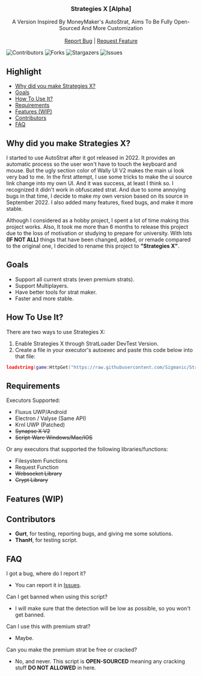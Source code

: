<br/>
<p align="center">
  <h3 align="center">Strategies X [Alpha]</h3>

  <p align="center">
    A Version Inspired By MoneyMaker's AutoStrat, Aims To Be Fully Open-Sourced And More Customization
    <br/>
    <br/>
    <a href="https://github.com/Sigmanic/Strategies-X/issues">Report Bug</a>
    |
    <a href="https://github.com/Sigmanic/Strategies-X/issues">Request Feature</a>
  </p>
</p>

![Contributors](https://img.shields.io/github/contributors/Sigmanic/Strategies-X?color=dark-green) ![Forks](https://img.shields.io/github/forks/Sigmanic/Strategies-X?style=social) ![Stargazers](https://img.shields.io/github/stars/Sigmanic/Strategies-X?style=social) ![Issues](https://img.shields.io/github/issues/Sigmanic/Strategies-X) 

## Highlight

* [Why did you make Strategies X?](#why-did-you-make-strategies-x)
* [Goals](#goals)
* [How To Use It?](#how-to-use-it)
* [Requirements](#requirements)
* [Features (WIP)](#features-wip)
* [Contributors](#contributors)
* [FAQ](#faq)

## Why did you make Strategies X?

I started to use AutoStrat after it got released in 2022. It provides an automatic process so the user won't have to touch the keyboard and mouse. But the ugly section color of Wally UI V2 makes the main ui look very bad to me. In the first attempt, I use some tricks to make the ui source link change into my own UI. And it was success, at least I think so. I recognized it didn't work in obfuscated strat. And due to some annoying bugs in that time, I decide to make my own version based on its source in September 2022. I also added many features, fixed bugs, and make it more stable.

Although I considered as a hobby project, I spent a lot of time making this project works. Also, It took me more than 6 months to release this project due to the loss of motivation or studying to prepare for university. With lots **(IF NOT ALL)** things that have been changed, added, or remade compared to the original one, I decided to rename this project to **"Strategies X"**.

## Goals
* Support all current strats (even premium strats).
* Support Multiplayers.
* Have better tools for strat maker.
* Faster and more stable.

## How To Use It?
There are two ways to use Strategies X:
1. Enable Strategies X through StratLoader DevTest Version.
2. Create a file in your executor's autoexec and paste this code below into that file:
```lua
loadstring(game:HttpGet("https://raw.githubusercontent.com/Sigmanic/Strategies-X/main/Loader.lua", true))()
```

## Requirements
Executors Supported:
* Fluxus UWP/Android
* Electron / Valyse (Same API)
* Krnl UWP (Patched)
* ~~Synapse X V2~~
* ~~Script-Ware Windows/Mac/IOS~~

Or any executors that supported the following libraries/functions:
* Filesystem Functions
* Request Function
* ~~Websocket Library~~
* ~~Crypt Library~~

## Features (WIP)

## Contributors
* **Gurt**, for testing, reporting bugs, and giving me some solutions.
* **ThanH**, for testing script.

## FAQ
I got a bug, where do I report it?
* You can report it in [Issues](https://github.com/Sigmanic/Strategies-X/issues).

Can I get banned when using this script?
* I will make sure that the detection will be low as possible, so you won't get banned.

Can I use this with premium strat?
* Maybe.

Can you make the premium strat be free or cracked?
* No, and never. This script is **OPEN-SOURCED** meaning any cracking stuff **DO NOT ALLOWED** in here.
